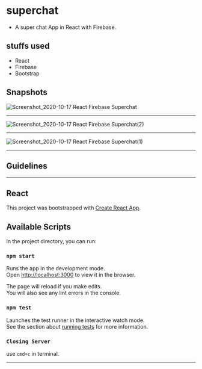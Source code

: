 # superchat

- A super chat App in React with Firebase.

## stuffs used

- React
- Firebase
- Bootstrap

## Snapshots

![Screenshot_2020-10-17 React Firebase Superchat](https://user-images.githubusercontent.com/51753810/96327169-df9f7a00-1054-11eb-8510-d90aadc8418d.png)

<hr>

![Screenshot_2020-10-17 React Firebase Superchat(2)](https://user-images.githubusercontent.com/51753810/96327171-e1693d80-1054-11eb-8462-edf402b91b4b.png)

<hr>

![Screenshot_2020-10-17 React Firebase Superchat(1)](https://user-images.githubusercontent.com/51753810/96327172-e29a6a80-1054-11eb-922a-5e15039dde2d.png)

<hr>

## Guidelines

<hr>

## React

This project was bootstrapped with [Create React App](https://github.com/facebook/create-react-app).

## Available Scripts

In the project directory, you can run:

### `npm start`

Runs the app in the development mode.<br />
Open [http://localhost:3000](http://localhost:3000) to view it in the browser.

The page will reload if you make edits.<br />
You will also see any lint errors in the console.

### `npm test`

Launches the test runner in the interactive watch mode.<br />
See the section about [running tests](https://facebook.github.io/create-react-app/docs/running-tests) for more information.

### `Closing Server`

use `cmd+c` in terminal.

<hr>

